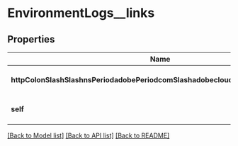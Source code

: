 # EnvironmentLogs__links

## Properties
Name | Type | Description | Notes
------------ | ------------- | ------------- | -------------
**httpColonSlashSlashnsPeriodadobePeriodcomSlashadobecloudSlashrelSlashprogram** | [**HalLink**](HalLink.md) |  | [optional] [default to null]
**self** | [**HalLink**](HalLink.md) |  | [optional] [default to null]

[[Back to Model list]](../README.md#documentation-for-models) [[Back to API list]](../README.md#documentation-for-api-endpoints) [[Back to README]](../README.md)


